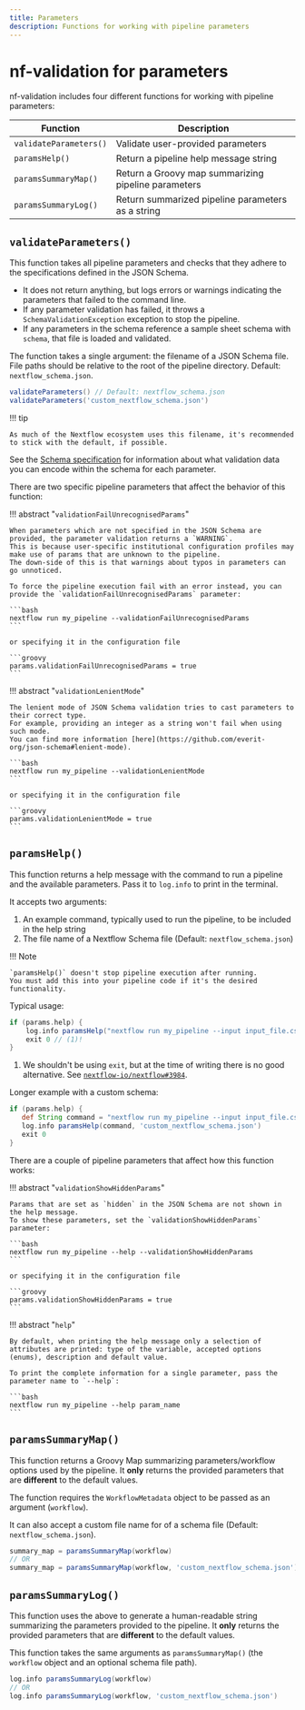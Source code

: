 ```yaml
---
title: Parameters
description: Functions for working with pipeline parameters
---
```


# nf-validation for parameters

nf-validation includes four different functions for working with pipeline parameters:

| Function               | Description                                         |
| ---------------------- | --------------------------------------------------- |
| `validateParameters()` | Validate user-provided parameters                   |
| `paramsHelp()`         | Return a pipeline help message string               |
| `paramsSummaryMap()`   | Return a Groovy map summarizing pipeline parameters |
| `paramsSummaryLog()`   | Return summarized pipeline parameters as a string   |

## `validateParameters()`

This function takes all pipeline parameters and checks that they adhere to the specifications defined in the JSON Schema.

- It does not return anything, but logs errors or warnings indicating the parameters that failed to the command line.
- If any parameter validation has failed, it throws a `SchemaValidationException` exception to stop the pipeline.
- If any parameters in the schema reference a sample sheet schema with `schema`, that file is loaded and validated.

The function takes a single argument: the filename of a JSON Schema file.
File paths should be relative to the root of the pipeline directory.
Default: `nextflow_schema.json`.

```groovy
validateParameters() // Default: nextflow_schema.json
validateParameters('custom_nextflow_schema.json')
```

!!! tip

    As much of the Nextflow ecosystem uses this filename, it's recommended to stick with the default, if possible.

See the [Schema specification](../nextflow_schema/schema_specification.md) for information about what validation data you can encode within the schema for each parameter.

There are two specific pipeline parameters that affect the behavior of this function:

!!! abstract "`validationFailUnrecognisedParams`"

    When parameters which are not specified in the JSON Schema are provided, the parameter validation returns a `WARNING`.
    This is because user-specific institutional configuration profiles may make use of params that are unknown to the pipeline.
    The down-side of this is that warnings about typos in parameters can go unnoticed.

    To force the pipeline execution fail with an error instead, you can provide the `validationFailUnrecognisedParams` parameter:

    ```bash
    nextflow run my_pipeline --validationFailUnrecognisedParams
    ```

    or specifying it in the configuration file

    ```groovy
    params.validationFailUnrecognisedParams = true
    ```

!!! abstract "`validationLenientMode`"

    The lenient mode of JSON Schema validation tries to cast parameters to their correct type.
    For example, providing an integer as a string won't fail when using such mode.
    You can find more information [here](https://github.com/everit-org/json-schema#lenient-mode).

    ```bash
    nextflow run my_pipeline --validationLenientMode
    ```

    or specifying it in the configuration file

    ```groovy
    params.validationLenientMode = true
    ```

## `paramsHelp()`

This function returns a help message with the command to run a pipeline and the available parameters.
Pass it to `log.info` to print in the terminal.

It accepts two arguments:

1. An example command, typically used to run the pipeline, to be included in the help string
2. The file name of a Nextflow Schema file (Default: `nextflow_schema.json`)

!!! Note

    `paramsHelp()` doesn't stop pipeline execution after running.
    You must add this into your pipeline code if it's the desired functionality.

Typical usage:

```groovy
if (params.help) {
    log.info paramsHelp("nextflow run my_pipeline --input input_file.csv")
    exit 0 // (1)!
}
```

1.  We shouldn't be using `exit`, but at the time of writing there is no good alternative.
    See [`nextflow-io/nextflow#3984`](https://github.com/nextflow-io/nextflow/issues/3984).

Longer example with a custom schema:

```groovy
if (params.help) {
   def String command = "nextflow run my_pipeline --input input_file.csv --output output_directory"
   log.info paramsHelp(command, 'custom_nextflow_schema.json')
   exit 0
}
```

There are a couple of pipeline parameters that affect how this function works:

!!! abstract "`validationShowHiddenParams`"

    Params that are set as `hidden` in the JSON Schema are not shown in the help message.
    To show these parameters, set the `validationShowHiddenParams` parameter:

    ```bash
    nextflow run my_pipeline --help --validationShowHiddenParams
    ```

    or specifying it in the configuration file

    ```groovy
    params.validationShowHiddenParams = true
    ```

!!! abstract "`help`"

    By default, when printing the help message only a selection of attributes are printed: type of the variable, accepted options (enums), description and default value.

    To print the complete information for a single parameter, pass the parameter name to `--help`:

    ```bash
    nextflow run my_pipeline --help param_name
    ```

## `paramsSummaryMap()`

This function returns a Groovy Map summarizing parameters/workflow options used by the pipeline.
It **only** returns the provided parameters that are **different** to the default values.

The function requires the `WorkflowMetadata` object to be passed as an argument (`workflow`).

It can also accept a custom file name for of a schema file (Default: `nextflow_schema.json`).

```groovy
summary_map = paramsSummaryMap(workflow)
// OR
summary_map = paramsSummaryMap(workflow, 'custom_nextflow_schema.json')
```

## `paramsSummaryLog()`

This function uses the above to generate a human-readable string summarizing the parameters provided to the pipeline.
It **only** returns the provided parameters that are **different** to the default values.

This function takes the same arguments as `paramsSummaryMap()` (the `workflow` object and an optional schema file path).

```groovy
log.info paramsSummaryLog(workflow)
// OR
log.info paramsSummaryLog(workflow, 'custom_nextflow_schema.json')
```
